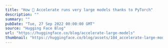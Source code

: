 ```yaml
---
title: "How 🤗 Accelerate runs very large models thanks to PyTorch"
description: ""
summary: ""
pubDate: "Tue, 27 Sep 2022 00:00:00 GMT"
source: "Hugging Face Blog"
url: "https://huggingface.co/blog/accelerate-large-models"
thumbnail: "https://huggingface.co/blog/assets/104_accelerate-large-models/thumbnail.png"
---
```


